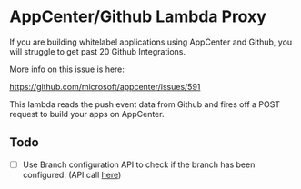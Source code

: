 # AppCenter/Github Lambda Proxy

If you are building whitelabel applications using AppCenter and Github, you will struggle to get past 20 Github Integrations.

More info on this issue is here: 

https://github.com/microsoft/appcenter/issues/591

This lambda reads the push event data from Github and fires off a POST request to build your apps on AppCenter.

## Todo

- [ ] Use Branch configuration API to check if the branch has been configured. (API call [here](https://openapi.appcenter.ms/#/build/branchConfigurations_get))
